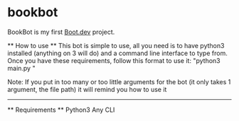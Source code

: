 # bookbot

BookBot is my first [Boot.dev](https://www.boot.dev) project.

** How to use **
This bot is simple to use, all you need is to have python3 installed (anything on 3 will do) and a
command line interface to type from. Once you have these requirements, follow this format to use it:
"python3 main.py <filepath>"

Note: If you put in too many or too little arguments for the bot (it only takes 1 argument, the file path) it will remind you how to use it

-------------------------------------------------------------------------------------------------------

** Requirements **
Python3
Any CLI
